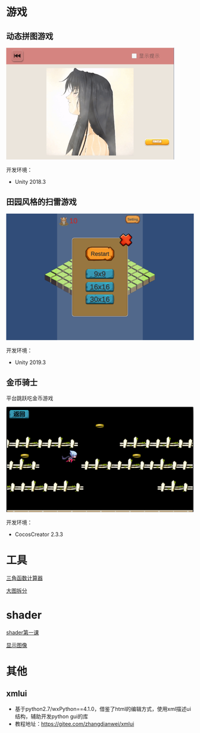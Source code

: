 # 游戏

## 动态拼图游戏

<a href="subject/jigsaw/index.html">
<img src="subject/jigsaw3.png" alt="jigsaw3" style="zoom:50%;" />
</a>

开发环境：

* Unity 2018.3

## 田园风格的扫雷游戏

<a href="subject/FarmMine/index.html">
<img src="subject/FarmMine1.png" alt="FarmMine1" style="zoom:50%;" />
</a>

开发环境：

* Unity 2019.3

## 金币骑士

平台跳跃吃金币游戏

<a href="subject/CoinKnight/index.html">
<img src="subject/CoinKnight.png" alt="FarmMine1" style="zoom:50%;" />
</a>

开发环境：

* CocosCreator 2.3.3

# 工具

<a href="webui/TrigoCalc.html">三角函数计算器</a>

<a href="webui/pic_auto_split.html">大图拆分</a>

# shader

<a href="shader/index.html">shader第一课</a>

<a href="shader/index_img.html">显示图像</a>

# 其他

## xmlui

* 基于python2.7/wxPython==4.1.0，借鉴了html的编辑方式，使用xml描述ui结构，辅助开发python gui的库
* 教程地址：https://gitee.com/zhangdianwei/xmlui